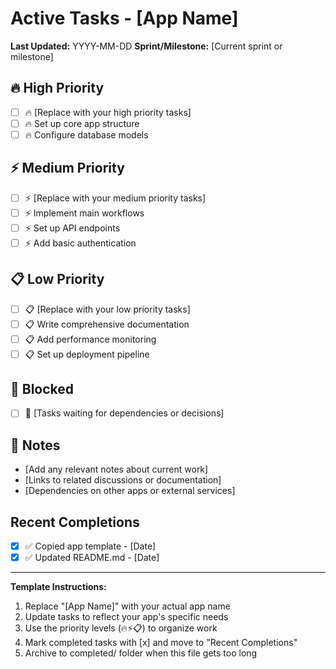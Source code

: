 # Active Tasks - [App Name]

**Last Updated:** YYYY-MM-DD
**Sprint/Milestone:** [Current sprint or milestone]

## 🔥 High Priority

- [ ] 🔥 [Replace with your high priority tasks]
- [ ] 🔥 Set up core app structure
- [ ] 🔥 Configure database models

## ⚡ Medium Priority

- [ ] ⚡ [Replace with your medium priority tasks]
- [ ] ⚡ Implement main workflows
- [ ] ⚡ Set up API endpoints
- [ ] ⚡ Add basic authentication

## 📋 Low Priority

- [ ] 📋 [Replace with your low priority tasks]
- [ ] 📋 Write comprehensive documentation
- [ ] 📋 Add performance monitoring
- [ ] 📋 Set up deployment pipeline

## 🚫 Blocked

- [ ] 🚫 [Tasks waiting for dependencies or decisions]

## 📝 Notes

- [Add any relevant notes about current work]
- [Links to related discussions or documentation]
- [Dependencies on other apps or external services]

## Recent Completions

- [x] ✅ Copied app template - [Date]
- [x] ✅ Updated README.md - [Date]

---

**Template Instructions:**
1. Replace "[App Name]" with your actual app name
2. Update tasks to reflect your app's specific needs
3. Use the priority levels (🔥⚡📋) to organize work
4. Mark completed tasks with [x] and move to "Recent Completions"
5. Archive to completed/ folder when this file gets too long
